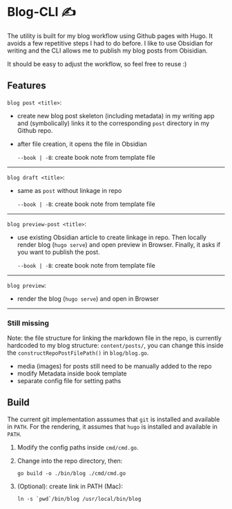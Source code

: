 # Blog-CLI ✍️

The utility is built for my blog workflow using Github pages with Hugo. It avoids a few repetitive steps I had to do before.
I like to use Obsidian for writing and the CLI allows me to publish my blog posts from Obisidian.

It should be easy to adjust the workflow, so feel free to reuse :)

## Features

`blog post <title>`:

- create new blog post skeleton (including metadata) in my writing app and (symbolically) links it to the corresponding `post` directory in my Github repo.
- after file creation, it opens the file in Obsidian

  `--book | -B`: create book note from template file

---

`blog draft <title>`:

- same as `post` without linkage in repo

  `--book | -B`: create book note from template file

---

`blog preview-post <title>`:

- use existing Obsidian article to create linkage in repo. Then locally render blog (`hugo serve`) and open preview in Browser. Finally, it asks if you want to publish the post.

  `--book | -B`: create book note from template file

---

`blog preview`:

- render the blog (`hugo serve`) and open in Browser

---

### Still missing

Note: the file structure for linking the markdown file in the repo, is currently hardcoded to my blog structure: `content/posts/`, you can change this inside the `constructRepoPostFilePath()` in `blog/blog.go`.

- media (images) for posts still need to be manually added to the repo
- modify Metadata inside book template
- separate config file for setting paths

## Build

The current git implementation asssumes that `git` is installed and available in `PATH`. For the rendering, it assumes that `hugo` is installed and available in `PATH`.

1. Modify the config paths inside `cmd/cmd.go`.

2. Change into the repo directory, then:

   `go build -o ./bin/blog ./cmd/cmd.go`

3. (Optional): create link in PATH (Mac):

   `` ln -s `pwd`/bin/blog /usr/local/bin/blog ``
